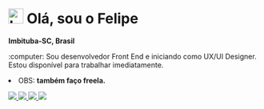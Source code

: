 <h1>
  <img 
    src="https://slackmojis.com/emojis/2080-love/download"
    alt="Love Programming"
    width="30"
  />
    Olá, sou o Felipe
</h1>

<p align="left">
  <b>
    Imbituba-SC, Brasil
    <img src="https://image.flaticon.com/icons/svg/197/197386.svg" width="13"/>
  </b>
</p>

<p align="left">
  :computer: Sou desenvolvedor Front End e iniciando como UX/UI Designer. Estou disponível para trabalhar imediatamente.
  <li>OBS: <b>também faço freela.</b></li>
</p>

<p align="left">
  <a href="https://linkedin.com/in/felipe-vieira-da-silva-7a9146188/">
    <img src="https://img.shields.io/badge/linkedin-0077B5.svg?style=for-the-badge&logo=linkedin&logoColor=white">
  </a>
  <a href="https://instagram.com/felipvieiraa_">
    <img src="https://img.shields.io/badge/instagram-E4405F.svg?style=for-the-badge&logo=instagram&logoColor=white">
  </a>
  <a href="mailto:felipezimba8228@gmail.com">
    <img src="https://img.shields.io/badge/e‑mail-D14836.svg?style=for-the-badge&logo=GMail&logoColor=white">
  </a>
  <a href="https://api.whatsapp.com/send?phone=5548998090400">
    <img src="https://img.shields.io/badge/-WhatsApp-26B03D?style=for-the-badge&logo=WhatsApp&logoColor=white">
  </a>
</p>
